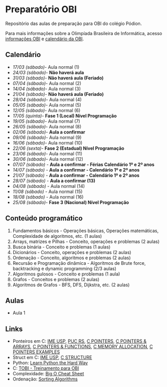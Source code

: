 # Preparatório OBI

Repositório das aulas de preparação para OBI do colégio Pódion.

Para mais informações sobre a Olimpíada Brasileira de Informática, acesso [informações OBI](https://olimpiada.ic.unicamp.br/info/) e [calendário da OBI](https://olimpiada.ic.unicamp.br/info/datas/).


## Calendário

- *17/03 (sábado)*- Aula normal (1)
- *24/03 (sábado)*- **Não haverá aula**
- *31/03 (sábado)*- **Não haverá aula (Feriado)**
- *07/04 (sábado)*- Aula normal (2)
- *14/04 (sábado)*- Aula normal (3)
- *21/04 (sábado)*- **Não haverá aula (Feriado)**
- *28/04 (sábado)*- Aula normal (4)
- *05/05 (sábado)*- Aula normal (5)
- *12/05 (sábado)*- Aula normal (6)
- *17/05 (quinta)*- **Fase 1 (Local) Nível Programação**
- *19/05 (sábado)*- Aula normal (7)
- *26/05 (sábado)*- Aula normal (8)
- *02/06 (sábado)*- **Aula a confirmar**
- *09/06 (sábado)*- Aula normal (9)
- *16/06 (sábado)*- Aula normal (10)
- *22/06 (sexta)*- **Fase 2 (Estadual) Nível Programação**
- *23/06 (sábado)*- Aula normal (11)
- *30/06 (sábado)*- Aula normal (12)
- *07/07 (sábado)* - **Aula a confirmar - Férias Calendário 1º e 2º anos**
- *14/07 (sábado)* - **Aula a confirmar - Calendário 1º e 2º anos**
- *21/07 (sábado)* - **Aula a confirmar - Calendário 1º e 2º anos**
- *28/07 (sábado)* - **Aula a confirmar (13)**
- *04/08 (sábado)* - Aula normal (14)
- *11/08 (sábado)* - Aula normal (15)
- *18/08 (sábado)* - Aula normal (16)
- *25/08 (sábado)*- **Fase 3 (Nacional) Nível Programação**


## Conteúdo programático

1. Fundamentos básicos - Operações básicas, Operações matemáticas, Complexidade de algoritmos, etc. (1 aulas)
2. Arrays, matrizes e Pilhas - Conceito, operações e problemas (2 aulas)
3. Busca binária - Conceito e problemas (1 aulas)
4. Dicionários - Conceito, operações e problemas (2 aulas)
5. Ordenação - Conceito, algoritmos e problemas (2 aulas)
6. Recursão e Programação dinâmica - Algoritmos de Brute force, backtracking e dynamic programming (2/3 aulas)
7. Algoritmos gulosos - Conceito e problemas (1 aula)
8. Grafos - Conceitos e problemas (2 aulas)
9. Algoritmos de Grafos - BFS, DFS, Dijkstra, etc. (2 aulas)


## Aulas

- Aula 1


## Links

- Ponteiros em C: [IME USP](https://www.ime.usp.br/~pf/algoritmos/aulas/pont.html), [PUC RS](http://www.inf.pucrs.br/~pinho/PRGSWB/Ponteiros/ponteiros.html), [C POINTERS](https://www.programiz.com/c-programming/c-pointers), [C POINTERS & ARRAYS](https://www.programiz.com/c-programming/c-pointers-arrays), [C POINTERS & FUNCTIONS](https://www.programiz.com/c-programming/c-pointer-functions), [C MEMORY ALLOCATION](https://www.programiz.com/c-programming/c-dynamic-memory-allocation), [C POINTERS EXAMPLES](https://www.programiz.com/c-programming/c-pointer-examples)
- Struct em C: [IME USP](https://www.ime.usp.br/~pf/algoritmos/aulas/stru.html), [C STRUCTURE](https://www.programiz.com/c-programming/c-structures)
- Python: [Learn Python the Hard Way](https://learnpythonthehardway.org/book/)
- C: [TOBI - Treinamento para OBI](http://olimpiada.ic.unicamp.br/tobi)
- Complexidade: [Big O Cheat Sheet](http://bigocheatsheet.com/)
- Ordenação: [Sorting Algorithms](http://www.sorting-algorithms.com/)






